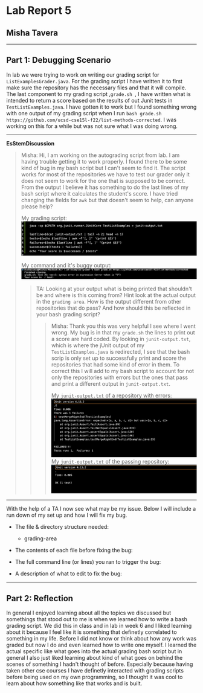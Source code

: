 # Lab Report 5
## Misha Tavera
----- 
## Part 1: Debugging Scenario 

In lab we were trying to work on writing our grading script for `ListExamplesGrader.java`. For the grading script I have written it to first make sure the repository has the necessary files and that it will compile. The last component to my grading script ,`grade.sh `, I have written what is intended to return a score based on the results of out Junit tests in `TestListExamples.java`. I have gotten it to work but I found something wrong with one output of my grading script when I run `bash grade.sh https://github.com/ucsd-cse15l-f22/list-methods-corrected`. I was working on this for a while but was not sure what I was doing wrong. 

---
**EsStemDiscussion**
> Misha: Hi, I am working on the autograding script from lab. I am having trouble getting it to work properly. I found there to be some kind of bug in my bash script but I can't seem to find it. The script works for most of the repositories we have to test our grader only it does not seem to work for the one that is supposed to be correct. From the output I believe it has something to do the last lines of my bash script where it calculates the student's score. I have tried changing the fields for `awk` but that doesn't seem to help, can anyone please help?
>
>  My grading script: ![buggygradingscript](buggygrader.png)
>
> My command and it's buggy output: ![bugoutput](buggraderouput.png)
>
>
> > TA: Looking at your output what is being printed that shouldn't be and where is this coming from? Hint look at the actual output in the `grading area`. How is the output different from other repositories that do pass? And how should this be reflected in your bash grading script?
> >
> > >Misha: Thank you this was very helpful I see where I went wrong. My bug is in that my `grade.sh` the lines to print out a score are hard coded. By looking in `junit-output.txt`, which is where the jUnit output of my `TestListExamples.java` is redirected, I see that the bash scrip is only set up to successfully print and score the repositories that had some kind of error in them. To correct this I will add to my bash script to account for not only the repositories with errors but the ones that pass and print a different output in `junit-output.txt`.
> > >
> > >My `junit-output.txt` of a repository with errors: ![error](failingrepo.png)
> > >My `junit-output.txt` of the passing repository: ![passing](passingrepo.png)

---

With the help of a TA I now see what may be my issue. Below I will include a run down of my set up and how I will fix my bug. 

* The file & directory structure needed:
  - grading-area
* The contents of each file before fixing the bug:

* The full command line (or lines) you ran to trigger the bug:

* A description of what to edit to fix the bug:



-----

## Part 2: Reflection

In general I enjoyed learning about all the topics we discussed but somethings that stood out to me is when we learned how to write a bash grading script. We did this in class and in lab in week 6 and I liked learning about it because I feel like it is something that definetly correlated to something in my life. Before I did not know or think about how any work was graded but now I do and even learned how to write one myself. I learned the actual specific like what goes into the actual grading bash script but in general I also just liked learning about kind of what goes on behind the scenes of something I hadn't thought of before. Especially because having taken other cse courses I have definetly interacted with grading scripts before being used on my own programming, so I thought it was cool to learn about how something like that works and is built. 
